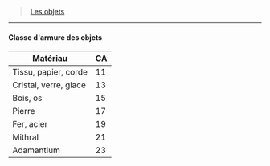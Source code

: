﻿---
!GenericItem
Id: objects_hd.md#classe-darmure-des-objets
ParentLink: objects_hd.md#les-objets
Name: Classe d'armure des objets
ParentName: Les objets
NameLevel: 4
Attributes:
  Name: Classe d'armure des objets
  Markdown: >+
    #### <!--Name-->Classe d'armure des objets<!--/Name-->


    |Matériau|CA|

    |---|---|

    |Tissu, papier, corde|11|

    |Cristal, verre, glace|13|

    |Bois, os|15|

    |Pierre|17|

    |Fer, acier|19|

    |Mithral|21|

    |Adamantium|23|

AttributesDictionary: >+
  Name: Classe d'armure des objets

  Markdown: >+

    #### <!--Name-->Classe d'armure des objets<!--/Name-->





    |Matériau|CA|



    |---|---|



    |Tissu, papier, corde|11|



    |Cristal, verre, glace|13|



    |Bois, os|15|



    |Pierre|17|



    |Fer, acier|19|



    |Mithral|21|



    |Adamantium|23|



---
> [Les objets](hd_objects.md)

---

#### Classe d'armure des objets

|Matériau|CA|
|---|---|
|Tissu, papier, corde|11|
|Cristal, verre, glace|13|
|Bois, os|15|
|Pierre|17|
|Fer, acier|19|
|Mithral|21|
|Adamantium|23|

